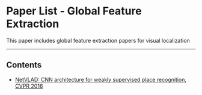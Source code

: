 # Paper List - Global Feature Extraction

This paper includes global feature extraction papers for visual localization

* * *
## Contents
* [NetVLAD: CNN architecture for weakly supervised place recognition, CVPR 2016](https://openaccess.thecvf.com/content_cvpr_2016/papers/Arandjelovic_NetVLAD_CNN_Architecture_CVPR_2016_paper.pdf)